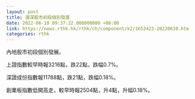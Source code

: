 ```yaml
---
layout: post
title: 滬深股市初段個別發展
date: 2022-06-10 09:37:22.000000000 +08:00
link: https://news.rthk.hk/rthk/ch/component/k2/1652423-20220610.htm
categories: rthk
---
```


內地股市初段個別發展。

上證指數較早時報3216點，跌22點，跌幅0.7%。

深證成份指數報11788點，跌21點，跌幅0.18%。

創業板指數低開高走，較早時報2504點，升4點，升幅0.18%。
